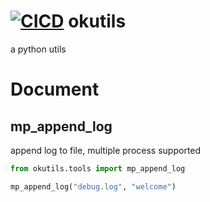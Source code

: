 [![CICD](https://github.com/skiloop/okutils/actions/workflows/code.yml/badge.svg)](https://github.com/sharkdp/fd/actions/workflows/CICD.yml)
okutils
===== 
a python utils

# Document

## mp_append_log

append log to file, multiple process supported

```python
from okutils.tools import mp_append_log

mp_append_log("debug.log", "welcome")
```